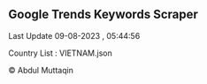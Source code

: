 

## Google Trends Keywords Scraper 
 
Last Update 09-08-2023 , 05:44:56

Country List :
VIETNAM.json



© Abdul Muttaqin 
